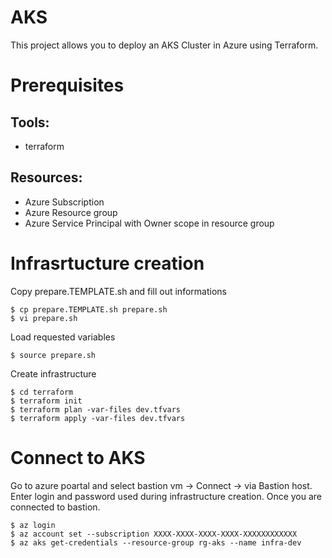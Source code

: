 # AKS

This project allows you to deploy an AKS Cluster in Azure using Terraform.

# Prerequisites

## Tools: 
- terraform

## Resources:
- Azure Subscription
- Azure Resource group
- Azure Service Principal with Owner scope in resource group 

# Infrasrtucture creation

Copy prepare.TEMPLATE.sh and fill out informations

```
$ cp prepare.TEMPLATE.sh prepare.sh
$ vi prepare.sh
```

Load requested variables
```
$ source prepare.sh
```

Create infrastructure
```
$ cd terraform
$ terraform init
$ terraform plan -var-files dev.tfvars
$ terraform apply -var-files dev.tfvars
```

# Connect to AKS

Go to azure poartal and select bastion vm -> Connect -> via Bastion host. Enter login and password used during infrastructure creation.
Once you are connected to bastion. 
```
$ az login
$ az account set --subscription XXXX-XXXX-XXXX-XXXX-XXXXXXXXXXXX
$ az aks get-credentials --resource-group rg-aks --name infra-dev
```

